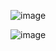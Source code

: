 ![image](https://github.com/user-attachments/assets/160e1f53-5401-4602-a449-7248b247307a)

![image](https://github.com/user-attachments/assets/de7ab92d-6873-4eed-a8d1-7d97a5b68d55)

